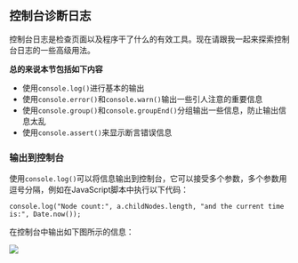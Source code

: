 ## 控制台诊断日志

控制台日志是检查页面以及程序干了什么的有效工具。现在请跟我一起来探索控制台日志的一些高级用法。

**总的来说本节包括如下内容**

* 使用`console.log()`进行基本的输出
* 使用`console.error()`和`console.warn()`输出一些引人注意的重要信息
* 使用`console.group()`和`console.groupEnd()`分组输出一些信息，防止输出信息太乱
* 使用`console.assert()`来显示断言错误信息

### 输出到控制台

使用`console.log()`可以将信息输出到控制台，它可以接受多个参数，多个参数用逗号分隔，例如在JavaScript脚本中执行以下代码：

`console.log("Node count:", a.childNodes.length, "and the current time is:", Date.now());`

在控制台中输出如下图所示的信息：

![](https://developers.google.cn/web/tools/chrome-devtools/console/images/console-write-log-multiple.png)

